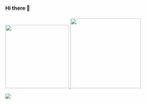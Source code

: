 ### Hi there 👋

###
<p align="left">
<a href="https://github.com/vincentiuschristian">
  <img height="200em" src="https://github-readme-stats-eight-theta.vercel.app/api?username=vincentiuschristian&show_icons=true&theme=algolia&include_all_commits=true&count_private=true"/>
  <img height="220em" src="https://github-readme-stats.vercel.app/api/top-langs/?username=vincentiuschristian&theme=algolia"/>
</a>
</p>

<picture>
  <source
    srcset="https://github-readme-stats.vercel.app/api?username=vincentiuschristian&show_icons=true&theme=dark"
    media="(prefers-color-scheme: dark)"
  />
  <source
    srcset="https://github-readme-stats.vercel.app/api?username=vincentiuschristian&show_icons=true"
    media="(prefers-color-scheme: light), (prefers-color-scheme: no-preference)"
  />
  <img src="https://github-readme-stats.vercel.app/api?username=vincentiuschristian&show_icons=true" />
</picture>

<!--
**cheftz/cheftz** is a ✨ _special_ ✨ repository because its `README.md` (this file) appears on your GitHub profile.

Here are some ideas to get you started:

- 🔭 I’m currently working on ...
- 🌱 I’m currently learning ...
- 👯 I’m looking to collaborate on ...
- 🤔 I’m looking for help with ...
- 💬 Ask me about ...
- 📫 How to reach me: ...
- 😄 Pronouns: ...
- ⚡ Fun fact: ...
-->
